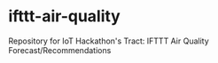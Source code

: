 # ifttt-air-quality
Repository for IoT Hackathon's Tract: IFTTT Air Quality Forecast/Recommendations
